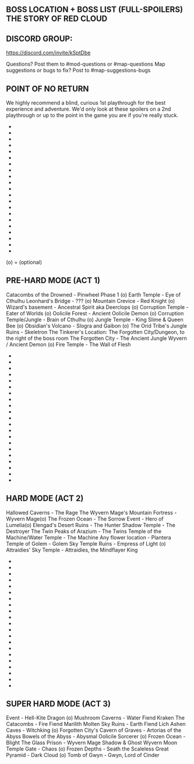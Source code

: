 BOSS LOCATION + BOSS LIST (FULL-SPOILERS) 
THE STORY OF RED CLOUD
--------------------------------------------


DISCORD GROUP:
--------------------------------------------
https://discord.com/invite/kSptDbe

Questions? Post them to #mod-questions or #map-questions
Map suggestions or bugs to fix? Post to #map-suggestions-bugs



POINT OF NO RETURN
--------------------------------------------
We highly recommend a blind, curious 1st playthrough for the best experience and adventure. We'd only look at these spoilers on a 2nd playthrough or up to the point in the game you are if you're really stuck.

+
+
+
+
+
+
+
+
+
+
+
+
+
+
+
+
+
+
+
+
+

(o) = (optional)

PRE-HARD MODE (ACT 1)
--------------------------------------------
Catacombs of the Drowned - Pinwheel Phase 1 (o)
Earth Temple - Eye of Cthulhu
Leonhard's Bridge - ??? (o)
Mountain Crevice - Red Knight (o) 
Wizard's basement - Ancestral Spirit aka Deerclops (o)
Corruption Temple - Eater of Worlds (o)
Oolicile Forest - Ancient Oolicile Demon (o)
Corruption Temple/Jungle -  Brain of Cthulhu (o)
Jungle Temple  - King Slime & Queen Bee (o)
Obsidian's Volcano - Slogra and Gaibon (o)
The Orid Tribe's Jungle Ruins - Skeletron
The Tinkerer's Location: The Forgotten City/Dungeon, to the right of the boss room
The Forgotten City - The Ancient Jungle Wyvern / Ancient Demon (o)
Fire Temple -  The Wall of Flesh

+
+
+
+
+
+
+
+
+
+
+
+
+
+
+
+
+
+
+
+
+

HARD MODE (ACT 2)
--------------------------------------------
Hallowed Caverns - The Rage
The Wyvern Mage's Mountain Fortress - Wyvern Mage(o)
The Frozen Ocean - The Sorrow
Event - Hero of Lumelia(o)
Elengad's Desert Ruins - The Hunter
Shadow Temple - The Destroyer
The Twin Peaks of Arazium - The Twins
Temple of the Machine/Water Temple - The Machine
Any flower location - Plantera
Temple of Golem - Golem
Sky Temple Ruins - Empress of Light (o)
Attraidies' Sky Temple - Attraidies, the Mindflayer King

+
+
+
+
+
+
+
+
+
+
+
+
+
+
+
+
+
+
+
+
+

SUPER HARD MODE (ACT 3)
--------------------------------------------
Event - Hell-Kite Dragon (o)
Mushroom Caverns - Water Fiend Kraken 
The Catacombs - Fire Fiend Marilith
Molten Sky Ruins - Earth Fiend Lich
Ashen Caves - Witchking (o)
Forgotten City's Cavern of Graves - Artorias of the Abyss
Bowels of the Abyss - Abysmal Oolicile Sorcerer (o)
Frozen Ocean - Blight
The Glass Prison - Wyvern Mage Shadow & Ghost Wyvern
Moon Temple Gate - Chaos (o)
Frozen Depths - Seath the Scaleless
Great Pyramid - Dark Cloud (o)
Tomb of Gwyn - Gwyn, Lord of Cinder


